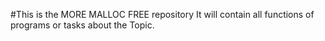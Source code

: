 #This is the MORE MALLOC FREE repository
It will contain all functions of programs or tasks about the Topic.
